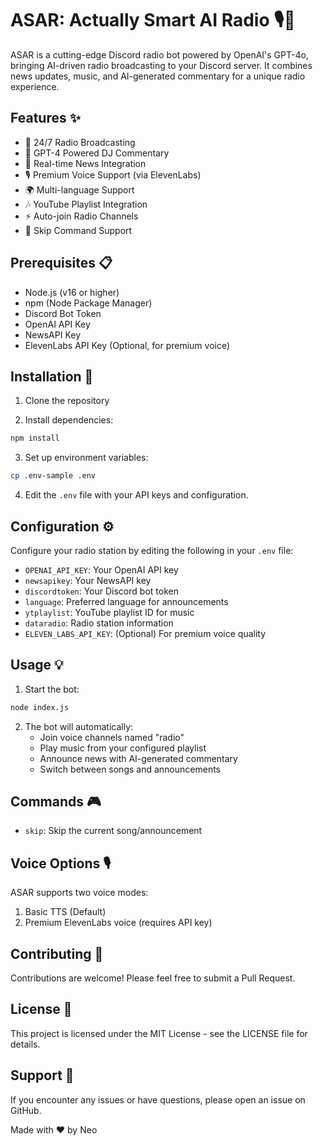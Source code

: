 # ASAR: Actually Smart AI Radio 🎙️🤖

ASAR is a cutting-edge Discord radio bot powered by OpenAI's GPT-4o, bringing AI-driven radio broadcasting to your Discord server. It combines news updates, music, and AI-generated commentary for a unique radio experience.

## Features ✨

- 🎵 24/7 Radio Broadcasting
- 🤖 GPT-4 Powered DJ Commentary
- 📰 Real-time News Integration
- 🎙️ Premium Voice Support (via ElevenLabs)
- 🌍 Multi-language Support
- 🎶 YouTube Playlist Integration
- ⚡ Auto-join Radio Channels
- 📢 Skip Command Support

## Prerequisites 📋

- Node.js (v16 or higher)
- npm (Node Package Manager)
- Discord Bot Token
- OpenAI API Key
- NewsAPI Key
- ElevenLabs API Key (Optional, for premium voice)

## Installation 🚀

1. Clone the repository

2. Install dependencies:
```bash
npm install
```

3. Set up environment variables:
```bash
cp .env-sample .env
```

4. Edit the `.env` file with your API keys and configuration.

## Configuration ⚙️

Configure your radio station by editing the following in your `.env` file:

- `OPENAI_API_KEY`: Your OpenAI API key
- `newsapikey`: Your NewsAPI key
- `discordtoken`: Your Discord bot token
- `language`: Preferred language for announcements
- `ytplaylist`: YouTube playlist ID for music
- `dataradio`: Radio station information
- `ELEVEN_LABS_API_KEY`: (Optional) For premium voice quality

## Usage 💡

1. Start the bot:
```bash
node index.js
```

2. The bot will automatically:
   - Join voice channels named "radio"
   - Play music from your configured playlist
   - Announce news with AI-generated commentary
   - Switch between songs and announcements

## Commands 🎮

- `skip`: Skip the current song/announcement

## Voice Options 🎙️

ASAR supports two voice modes:
1. Basic TTS (Default)
2. Premium ElevenLabs voice (requires API key)

## Contributing 🤝

Contributions are welcome! Please feel free to submit a Pull Request.

## License 📄

This project is licensed under the MIT License - see the LICENSE file for details.

## Support 💪

If you encounter any issues or have questions, please open an issue on GitHub.

Made with ❤️ by Neo
